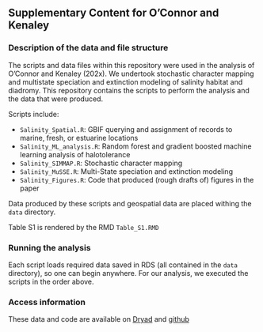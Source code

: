 
## Supplementary Content for O’Connor and Kenaley

### Description of the data and file structure

The scripts and data files within this repository were used in the
analysis of O’Connor and Kenaley (202x). We undertook stochastic
character mapping and multistate speciation and extinction modeling of
salinity habitat and diadromy. This repository contains the scripts to
perform the analysis and the data that were produced.

Scripts include:

- `Salinity_Spatial.R`: GBIF querying and assignment of records to
  marine, fresh, or estuarine locations
- `Salinity_ML_analysis.R`: Random forest and gradient boosted machine
  learning analysis of halotolerance
- `Salinity_SIMMAP.R`: Stochastic character mapping
- `Salinity_MuSSE.R`: Multi-State speciation and extinction modeling
- `Salinity_Figures.R`: Code that produced (rough drafts of) figures in
  the paper

Data produced by these scripts and geospatial data are placed withing
the `data` directory.

Table S1 is rendered by the RMD `Table_S1.RMD`

### Running the analysis

Each script loads required data saved in RDS (all contained in the
`data` directory), so one can begin anywhere. For our analysis, we
executed the scripts in the order above.

### Access information

These data and code are available on [Dryad](10.5061/dryad.bzkh189g4)
and [github](https://github.com/ckenaley/SalinityTransitions)
